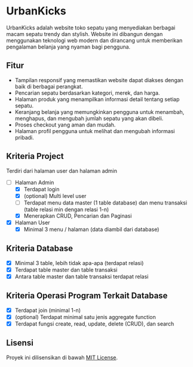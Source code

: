 # UrbanKicks

UrbanKicks adalah website toko sepatu yang menyediakan berbagai macam sepatu trendy dan stylish. Website ini dibangun dengan menggunakan teknologi web modern dan dirancang untuk memberikan pengalaman belanja yang nyaman bagi pengguna.

## Fitur

- Tampilan responsif yang memastikan website dapat diakses dengan baik di berbagai perangkat.
- Pencarian sepatu berdasarkan kategori, merek, dan harga.
- Halaman produk yang menampilkan informasi detail tentang setiap sepatu.
- Keranjang belanja yang memungkinkan pengguna untuk menambah, menghapus, dan mengubah jumlah sepatu yang akan dibeli.
- Proses checkout yang aman dan mudah.
- Halaman profil pengguna untuk melihat dan mengubah informasi pribadi.

## Kriteria Project

Terdiri dari halaman user dan halaman admin
- [ ] Halaman Admin
    - [x] Terdapat login
    - [x] (optional) Multi level user
    - [ ] Terdapat menu data master (1 table database) dan menu transaksi (table relasi min dengan relasi 1-n)
    - [x] Menerapkan CRUD, Pencarian dan Paginasi
- [x] Halaman User
    - [x] Minimal 3 menu / halaman (data diambil dari database)

## Kriteria Database

- [x] Minimal 3 table, lebih tidak apa-apa (terdapat relasi)
- [x] Terdapat table master dan table transaksi
- [x] Antara table master dan table transaksi terdapat relasi

## Kriteria Operasi Program Terkait Database

- [x] Terdapat join (minimal 1-n)
- [x] (optional) Terdapat minimal satu jenis aggregate function
- [x] Terdapat fungsi create, read, update, delete (CRUD), dan search

## Lisensi

Proyek ini dilisensikan di bawah [MIT License](LICENSE).
